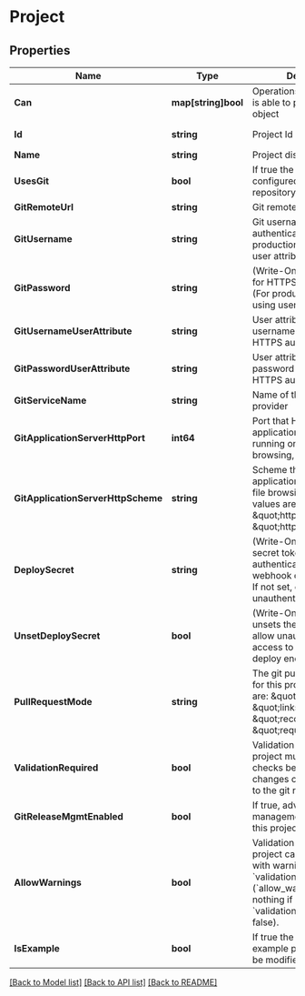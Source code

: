 # Project

## Properties

Name | Type | Description | Notes
------------ | ------------- | ------------- | -------------
**Can** | **map[string]bool** | Operations the current user is able to perform on this object | [optional] [readonly] 
**Id** | **string** | Project Id | [optional] [readonly] 
**Name** | **string** | Project display name | [optional] 
**UsesGit** | **bool** | If true the project is configured with a git repository | [optional] [readonly] 
**GitRemoteUrl** | **string** | Git remote repository url | [optional] 
**GitUsername** | **string** | Git username for HTTPS authentication. (For production only, if using user attributes.) | [optional] 
**GitPassword** | **string** | (Write-Only) Git password for HTTPS authentication. (For production only, if using user attributes.) | [optional] 
**GitUsernameUserAttribute** | **string** | User attribute name for username in per-user HTTPS authentication. | [optional] 
**GitPasswordUserAttribute** | **string** | User attribute name for password in per-user HTTPS authentication. | [optional] 
**GitServiceName** | **string** | Name of the git service provider | [optional] 
**GitApplicationServerHttpPort** | **int64** | Port that HTTP(S) application server is running on (for PRs, file browsing, etc.) | [optional] 
**GitApplicationServerHttpScheme** | **string** | Scheme that is running on application server (for PRs, file browsing, etc.) Valid values are: \&quot;http\&quot;, \&quot;https\&quot;. | [optional] 
**DeploySecret** | **string** | (Write-Only) Optional secret token with which to authenticate requests to the webhook deploy endpoint. If not set, endpoint is unauthenticated. | [optional] 
**UnsetDeploySecret** | **bool** | (Write-Only) When true, unsets the deploy secret to allow unauthenticated access to the webhook deploy endpoint. | [optional] 
**PullRequestMode** | **string** | The git pull request policy for this project. Valid values are: \&quot;off\&quot;, \&quot;links\&quot;, \&quot;recommended\&quot;, \&quot;required\&quot;. | [optional] 
**ValidationRequired** | **bool** | Validation policy: If true, the project must pass validation checks before project changes can be committed to the git repository | [optional] 
**GitReleaseMgmtEnabled** | **bool** | If true, advanced git release management is enabled for this project | [optional] 
**AllowWarnings** | **bool** | Validation policy: If true, the project can be committed with warnings when &#x60;validation_required&#x60; is true. (&#x60;allow_warnings&#x60; does nothing if &#x60;validation_required&#x60; is false). | [optional] 
**IsExample** | **bool** | If true the project is an example project and cannot be modified | [optional] [readonly] 

[[Back to Model list]](../README.md#documentation-for-models) [[Back to API list]](../README.md#documentation-for-api-endpoints) [[Back to README]](../README.md)


